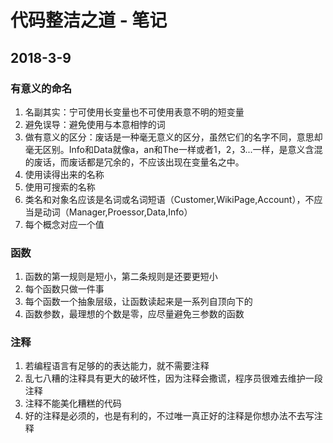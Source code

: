 # 代码整洁之道 - 笔记 
## 2018-3-9

### 有意义的命名

1. 名副其实：宁可使用长变量也不可使用表意不明的短变量
2. 避免误导：避免使用与本意相悖的词
3. 做有意义的区分：废话是一种毫无意义的区分，虽然它们的名字不同，意思却毫无区别。Info和Data就像a，an和The一样或者1，2，3...一样，是意义含混的废话，而废话都是冗余的，不应该出现在变量名之中。
4. 使用读得出来的名称
5. 使用可搜索的名称
6. 类名和对象名应该是名词或名词短语（Customer,WikiPage,Account），不应当是动词（Manager,Proessor,Data,Info）
7. 每个概念对应一个值

### 函数

1. 函数的第一规则是短小，第二条规则是还要更短小
2. 每个函数只做一件事
3. 每个函数一个抽象层级，让函数读起来是一系列自顶向下的
4. 函数参数，最理想的个数是零，应尽量避免三参数的函数

### 注释

1. 若编程语言有足够的的表达能力，就不需要注释
2. 乱七八糟的注释具有更大的破坏性，因为注释会撒谎，程序员很难去维护一段注释
3. 注释不能美化糟糕的代码
4. 好的注释是必须的，也是有利的，不过唯一真正好的注释是你想办法不去写注释